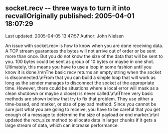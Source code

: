 ## socket.recv -- three ways to turn it into recvallOriginally published: 2005-04-01 18:07:29 
Last updated: 2005-04-05 13:47:57 
Author: John Nielsen 
 
An issue with socket.recv is how to know when you are done receiving data.  A TCP stream guarantees the bytes will not arrive out of order or be sent more than once. But you do not know the size of the data that will be sent to you. 100 bytes could be sent as group of 10 bytes or maybe in one shot. Ultimately, this means you have to use a loop in some fashion until you know it is done.\n\nThe basic recv returns an empty string when the socket is disconnected.\nFrom that you can build a simple loop that will work as long as the sender manages to disconnect the socket at the appropriate time. However, there could be situations where a local error will mask as a clean shutdown or maybe a close() is never called.\n\nThree very basic methods are shown below that try to fix that problem. They use either a time-based, end marker, or size of payload method. Since you cannot be sure just what you are going to receive, you have to be careful that you get enough of a message to determine the size of payload or end marker.\n\nI updated the recv_size method to allocate data in larger chunks if it gets a large stream of data, which can increase performance.